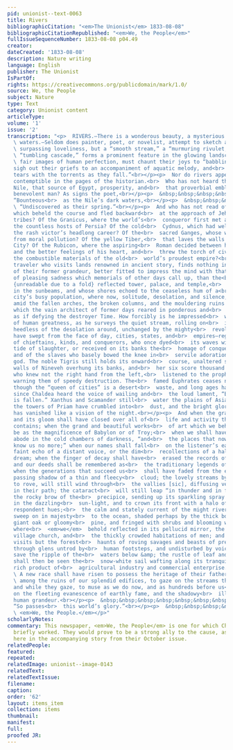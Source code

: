 ```yaml
---
pid: unionist--text-0063
title: Rivers
bibliographicCitation: "<em>The Unionist</em> 1833-08-08"
bibliographicCitationRepublished: "<em>We, the People</em>"
fullIssueSequenceNumber: 1833-08-08 p04.49
creator: 
dateCreated: '1833-08-08'
description: Nature writing
language: English
publisher: The Unionist
IsPartOf: 
rights: https://creativecommons.org/publicdomain/mark/1.0/
source: We, the People
subject: Nature
type: Text
category: Unionist content
articleType: 
volume: '1'
issue: '2'
transcription: "<p>  RIVERS.—There is a wonderous beauty, a mysterious charm, in flowing<br>
  \ waters.—Seldom does painter, poet, or novelist, attempt to sketch a scene of<br>
  \ surpassing loveliness, but a “smooth stream,” a “murmuring rivulet,” or a<br>
  \ “tumbling cascade,” forms a prominent feature in the glowing landscape. Their<br>
  \ fair images of human perfection, must chaunt their joys to “babbling<br>  brooks”—must
  sigh out their griefs to an accompaniment of aquatic melody, and<br>  “mingle their
  tears with the torrents as they fall.”<br></p><p>  Nor do rivers appear by any means
  contemptible in the pages of the historian.<br>  Who has not heard the fame of the
  Nile, that source of Egypt, prosperity, and<br>  that proverbial emblem of a truly
  benevolent man? As signs the poet,<br></p><p>  &nbsp;&nbsp;&nbsp;&nbsp;&nbsp;&nbsp;&nbsp;&nbsp;&nbsp;&nbsp;&nbsp;
  “Bounteous<br>  as the Nile’s dark waters,<br></p><p>  &nbsp;&nbsp;&nbsp;&nbsp;&nbsp;&nbsp;&nbsp;&nbsp;&nbsp;&nbsp;&nbsp;<br>
  \ “Undiscovered as their spring.”<br></p><p>  And who has not read of the Jordan,
  which beheld the course and fled backward<br>  at the approach of Jehovah’s chosen
  tribes? Of the Granicus, where the world’s<br>  conqueror first met and scattered
  the countless hosts of Persia? Of the cold<br>  Cydnus, which had well nigh checked
  the rash victor’s headlong career? Of the<br>  sacred Ganges, whose waters cleanse
  from moral pollution? Of the yellow Tiber,<br>  that laves the walls of the Eternal
  City? Of the Rubicon, where the aspiring<br>  Roman decided between his ambition
  and the better feelings of his heart, and<br>  threw the torch of civil war among
  the combustible materials of the old<br>  world’s proudest empire?<br></p><p>  The
  traveler who visits lands renowned in ancient story, finds nothing in the<br>  relics
  of their former grandeur, better fitted to impress the mind with that<br>  sensation
  of pleasing sadness which memorials of other days call up, than the<br>  broad streams,
  {unreadable due to a fold} reflected tower, palace, and temple,<br>  glittering
  in the sunbeams, and whose shores echoed to the ceaseless hum of a<br>  crowded
  city’s busy population, where now, solitude, desolation, and silence,<br>  reign
  amid the fallen arches, the broken columns, and the mouldering ruins of<br>  structures
  which the vain architect of former days reared in ponderous and<br>  massy strength,
  as if defying the destroyer Time. How forcibly is he impressed<br>  with the vanity
  of human greatness, as he surveys the quiet stream, rolling on<br>  its channel,
  heedless of the desolation around, unchanged by the mighty<br>  revolutions that
  have swept from the face of day, cities, states, and<br>  empires—regardless alike
  of chieftains, kinds, and conquerors, who once dyed<br>  its waves with the purple
  tide of slaughter, or received on its banks the<br>  homage of conquered millions,
  and of the slaves who basely bowed the knee in<br>  servile adoration, to the mortal
  god. The noble Tigris still holds its onward<br>  course, unaltered since the haughty
  walls of Nineveh overhung its banks, and<br>  her six score thousand inhabitants
  who knew not the right hand from the left,<br>  listened to the prophet of the Lord
  warning them of speedy destruction. The<br>  famed Euphrates ceases not to flow,
  though the “queen of cities” is a desert<br>  waste, and long ages have elapsed
  since Chaldea heard the voice of wailing and<br>  the loud lament, “Babylon is fallen,
  is fallen.” Xanthus and Scamander still<br>  water the plains of Asia Minor, though
  the towers of Priam have crumbled into<br>  dust, and the bright glory of Ilium
  has vanished like a vision of the night.<br></p><p>  And when the grave in its silence
  and its gloom shall have closed over all of<br>  life and activity the earth now
  contains; when the grand and beautiful works<br>  of art which we behold, shall
  be as the magnificence of Babylon or of Troy;<br>  when we shall have taken up our
  abode in the cold chambers of darkness, “and<br>  the places that now know us shall
  know us no more;” when our names shall fall<br>  on the listener’s ear like the
  faint echo of a distant voice, or the dim<br>  recollections of a half forgotten
  dream; when the finger of decay shall have<br>  erased the records of our achievements,
  and our deeds shall be remembered as<br>  the traditionary legends of antiquity;
  when the generations that succeed us<br>  shall have faded from the earth like the
  passing shadow of a thin and fleecy<br>  cloud; the lovely streams by which we delight
  to rove, will still wind through<br>  the vallies [sic], diffusing verdure and fertility
  in their path; the cataract<br>  will still leap “in thunder and in foam,” from
  the rocky brow of the<br>  precipice, sending up its sparkling spray to glitter
  in the dazzling<br>  sun-light, and to crown its front with a halo of varying and
  respondent hues;<br>  the calm and stately current of the might river will still
  sweep on in majesty<br>  to the ocean, shaded perhaps by the thick boughs of the
  giant oak or gloomy<br>  pine, and fringed with shrubs and blooming wild flowers,
  where<br>  <em>we</em>  behold reflected in its pellucid mirror, the spire of the
  village church, and<br>  the thickly crowded habitations of men; and where now it
  visits but the forest<br>  haunts of roving savages and beasts of prey, or glides
  through glens untrod by<br>  human footsteps, and undisturbed by voice or sound,
  save the ripple of the<br>  waters below &amp; the rustle of leaf and branch above,
  shall then be seen the<br>  snow-white sail wafting along its tranquil tide the
  rich product of<br>  agricultural industry and commercial enterprise.<br></p><p>
  \ A new race shall have risen to possess the heritage of their fathers, to walk<br>
  \ among the ruins of our splendid edifices, to gaze on the streams that we<br>  admire,
  and while they gaze, to muse as we do now, and as hundreds before us<br>  have done,
  on the fleeting evanescence of earthly fame, and the shadowy<br>  illusiveness of
  human grandeur.<br></p><p>  &nbsp;&nbsp;&nbsp;&nbsp;&nbsp;&nbsp;&nbsp;&nbsp;&nbsp;&nbsp;&nbsp;
  “So passes<br>  this world’s glory.”<br></p><p>  &nbsp;&nbsp;&nbsp;&nbsp;&nbsp;&nbsp;&nbsp;&nbsp;&nbsp;&nbsp;&nbsp;&nbsp;&nbsp;&nbsp;&nbsp;&nbsp;&nbsp;&nbsp;&nbsp;&nbsp;&nbsp;&nbsp;&nbsp;&nbsp;&nbsp;&nbsp;&nbsp;&nbsp;&nbsp;&nbsp;&nbsp;&nbsp;&nbsp;&nbsp;&nbsp;<br>
  \ <em>We, the People.</em></p>"
scholarlyNotes: 
commentary: This newspaper, <em>We, the People</em> is one for which Charles C. Burleigh
  briefly worked. They would prove to be a strong ally to the cause, as can be seen
  here in the accompanying story from their October issue.
relatedPeople: 
featured: 
repeated: 
relatedImage: unionist--image-0143
relatedText: 
relatedTextIssue: 
filename: 
caption: 
order: '62'
layout: items_item
collection: items
thumbnail: 
manifest: 
full: 
proofed JR: 
---
```

